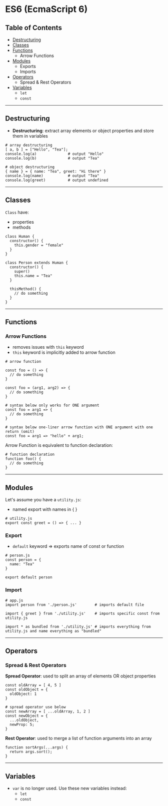 # ES6 (EcmaScript 6)

## Table of Contents
* [Destructuring](#destructuring)
* [Classes](#classes)
* [Functions](#functions)
  - Arrow Functions
* [Modules](#modules)
  - Exports
  - Imports
* [Operators](#operators)
  - Spread & Rest Operators
* [Variables](#variables)
  - `let`
  - `const`

---

## Destructuring
* **Destructuring**: extract array elements or object properties and store them in variables

```
# array destructuring
[ a, b ] = ["Hello", "Tea"];
console.log(a)              # output "Hello"
console.log(b)              # output "Tea"

# object destructuring
{ name } = { name: "Tea", greet: "Hi there" }
console.log(name)           # output "Tea"
console.log(greet)          # output undefined
```

---

## Classes
`Class` have:
* properties
* methods

```
class Human {
  constructor() {
    this.gender = "female"
  }
}

class Person extends Human {
  constructor() {
    super()
    this.name = "Tea"
  }

  thisMethod() {
    // do something
  }
}
```

---

## Functions

### Arrow Functions
* removes issues with `this` keyword
* `this` keyword is implicitly added to arrow function

```
# arrow function

const foo = () => {
  // do something
}

const foo = (arg1, arg2) => {
  // do something
}

# syntax below only works for ONE argument
const foo = arg1 => {
  // do something
}

# syntax below one-liner arrow function with ONE argument with one return (omit)
const foo = arg1 => "hello" + arg1;
```

Arrow Function is equivalent to function declaration:

```
# function declaration
function foo() {
  // do something
}
```

---

## Modules

Let's assume you have a `utility.js`:
* named export with names in { }

```
# utility.js
export const greet = () => { ... }
```

### Export
* `default` keyword => exports name of const or function

```
# person.js
const person = {
  name: "Tea"
}

export default person
```


### Import

```
# app.js
import person from './person.js'        # imports default file

import { greet } from './utility.js'    # imports specific const from utility.js

import * as bundled from './utility.js' # imports everything from utility.js and name everything as "bundled"
```

---

## Operators


### Spread & Rest Operators
**Spread Operator**: used to split an array of elements OR object properties

```
const oldArray = [ 4, 5 ]
const oldObject = {
  oldObject: 1
}

# spread operator use below
const newArray = [ ...oldArray, 1, 2 ]
const newObject = {
  ...oldObject,
  newProp: 5;
}
```

**Rest Operator**: used to merge a list of function arguments into an array

```
function sortArgs(...args) {
  return args.sort();
}
```

---

## Variables
* `var` is no longer used. Use these new variables instead:
  - `let`
  - `const`
